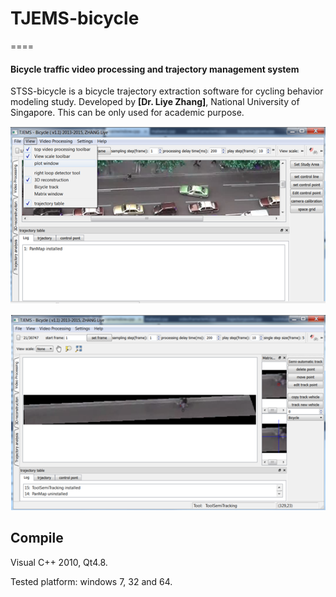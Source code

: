 # TJEMS-bicycle
====
#### Bicycle traffic video processing and  trajectory management system

STSS-bicycle is a bicycle trajectory extraction software for cycling behavior modeling study. Developed by **[Dr. Liye Zhang]**, National University of Singapore. This can be only used for academic purpose.

[Dr. Zhang Liye]: http://www.maritimestudies.nus.edu.sg/people.html
[Centre for Maritime Studies]: http://www.maritimestudies.nus.edu.sg/


![Screenshot](gui-main.PNG)

![Screenshot](gui-track.PNG)

## Compile

Visual C++ 2010, Qt4.8.

Tested platform: windows 7, 32 and 64.
